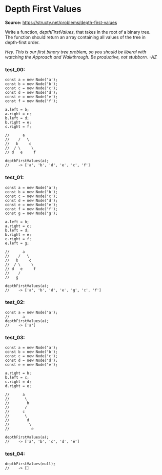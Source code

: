 # Depth First Values
**Source:** https://structy.net/problems/depth-first-values
 
Write a function, *depthFirstValues*, that takes in the root of a binary tree. The function should return an array containing all values of the tree in depth-first order.

*Hey. This is our first binary tree problem, so you should be liberal with watching the Approach and Walkthrough. Be productive, not stubborn. -AZ*

### test_00:

```
const a = new Node('a');
const b = new Node('b');
const c = new Node('c');
const d = new Node('d');
const e = new Node('e');
const f = new Node('f');

a.left = b;
a.right = c;
b.left = d;
b.right = e;
c.right = f;

//      a
//    /   \
//   b     c
//  / \     \
// d   e     f

depthFirstValues(a);
//    -> ['a', 'b', 'd', 'e', 'c', 'f']

```

### test_01:

```
const a = new Node('a');
const b = new Node('b');
const c = new Node('c');
const d = new Node('d');
const e = new Node('e');
const f = new Node('f');
const g = new Node('g');

a.left = b;
a.right = c;
b.left = d;
b.right = e;
c.right = f;
e.left = g;

//      a
//    /   \
//   b     c
//  / \     \
// d   e     f
//    /
//   g

depthFirstValues(a);
//    -> ['a', 'b', 'd', 'e', 'g', 'c', 'f']

```

### test_02:

```
const a = new Node('a');
//      a
depthFirstValues(a);
//    -> ['a']

```

### test_03:

```
const a = new Node('a');
const b = new Node('b');
const c = new Node('c');
const d = new Node('d');
const e = new Node('e');

a.right = b;
b.left = c;
c.right = d;
d.right = e;

//      a
//       \
//        b
//       /
//      c
//       \
//        d
//         \
//          e

depthFirstValues(a);
//    -> ['a', 'b', 'c', 'd', 'e']

```

### test_04:

```
depthFirstValues(null);
//    -> []

```
